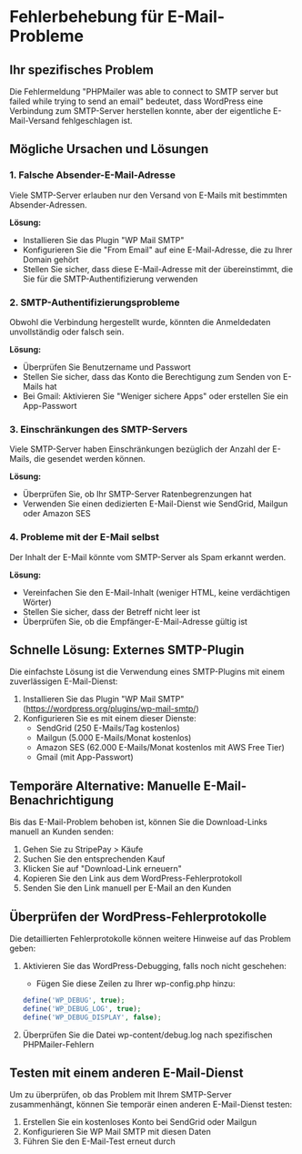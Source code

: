 # Fehlerbehebung für E-Mail-Probleme

## Ihr spezifisches Problem

Die Fehlermeldung "PHPMailer was able to connect to SMTP server but failed while trying to send an email" bedeutet, dass WordPress eine Verbindung zum SMTP-Server herstellen konnte, aber der eigentliche E-Mail-Versand fehlgeschlagen ist.

## Mögliche Ursachen und Lösungen

### 1. Falsche Absender-E-Mail-Adresse

Viele SMTP-Server erlauben nur den Versand von E-Mails mit bestimmten Absender-Adressen.

**Lösung:**
- Installieren Sie das Plugin "WP Mail SMTP"
- Konfigurieren Sie die "From Email" auf eine E-Mail-Adresse, die zu Ihrer Domain gehört
- Stellen Sie sicher, dass diese E-Mail-Adresse mit der übereinstimmt, die Sie für die SMTP-Authentifizierung verwenden

### 2. SMTP-Authentifizierungsprobleme

Obwohl die Verbindung hergestellt wurde, könnten die Anmeldedaten unvollständig oder falsch sein.

**Lösung:**
- Überprüfen Sie Benutzername und Passwort
- Stellen Sie sicher, dass das Konto die Berechtigung zum Senden von E-Mails hat
- Bei Gmail: Aktivieren Sie "Weniger sichere Apps" oder erstellen Sie ein App-Passwort

### 3. Einschränkungen des SMTP-Servers

Viele SMTP-Server haben Einschränkungen bezüglich der Anzahl der E-Mails, die gesendet werden können.

**Lösung:**
- Überprüfen Sie, ob Ihr SMTP-Server Ratenbegrenzungen hat
- Verwenden Sie einen dedizierten E-Mail-Dienst wie SendGrid, Mailgun oder Amazon SES

### 4. Probleme mit der E-Mail selbst

Der Inhalt der E-Mail könnte vom SMTP-Server als Spam erkannt werden.

**Lösung:**
- Vereinfachen Sie den E-Mail-Inhalt (weniger HTML, keine verdächtigen Wörter)
- Stellen Sie sicher, dass der Betreff nicht leer ist
- Überprüfen Sie, ob die Empfänger-E-Mail-Adresse gültig ist

## Schnelle Lösung: Externes SMTP-Plugin

Die einfachste Lösung ist die Verwendung eines SMTP-Plugins mit einem zuverlässigen E-Mail-Dienst:

1. Installieren Sie das Plugin "WP Mail SMTP" (https://wordpress.org/plugins/wp-mail-smtp/)
2. Konfigurieren Sie es mit einem dieser Dienste:
   - SendGrid (250 E-Mails/Tag kostenlos)
   - Mailgun (5.000 E-Mails/Monat kostenlos)
   - Amazon SES (62.000 E-Mails/Monat kostenlos mit AWS Free Tier)
   - Gmail (mit App-Passwort)

## Temporäre Alternative: Manuelle E-Mail-Benachrichtigung

Bis das E-Mail-Problem behoben ist, können Sie die Download-Links manuell an Kunden senden:

1. Gehen Sie zu StripePay > Käufe
2. Suchen Sie den entsprechenden Kauf
3. Klicken Sie auf "Download-Link erneuern"
4. Kopieren Sie den Link aus dem WordPress-Fehlerprotokoll
5. Senden Sie den Link manuell per E-Mail an den Kunden

## Überprüfen der WordPress-Fehlerprotokolle

Die detaillierten Fehlerprotokolle können weitere Hinweise auf das Problem geben:

1. Aktivieren Sie das WordPress-Debugging, falls noch nicht geschehen:
   - Fügen Sie diese Zeilen zu Ihrer wp-config.php hinzu:
   ```php
   define('WP_DEBUG', true);
   define('WP_DEBUG_LOG', true);
   define('WP_DEBUG_DISPLAY', false);
   ```

2. Überprüfen Sie die Datei wp-content/debug.log nach spezifischen PHPMailer-Fehlern

## Testen mit einem anderen E-Mail-Dienst

Um zu überprüfen, ob das Problem mit Ihrem SMTP-Server zusammenhängt, können Sie temporär einen anderen E-Mail-Dienst testen:

1. Erstellen Sie ein kostenloses Konto bei SendGrid oder Mailgun
2. Konfigurieren Sie WP Mail SMTP mit diesen Daten
3. Führen Sie den E-Mail-Test erneut durch

